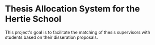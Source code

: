 # Thesis Allocation System for the Hertie School 

This project's goal is to facilitate the matching of thesis supervisors with students based on their disseration proposals. 
